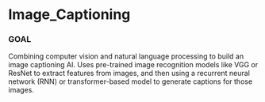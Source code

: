 # Image_Captioning

### GOAL
Combining computer vision and natural language processing to build
an image captioning AI. Uses pre-trained image recognition models
like VGG or ResNet to extract features from images, and then using a
recurrent neural network (RNN) or transformer-based model to generate captions for those images.
